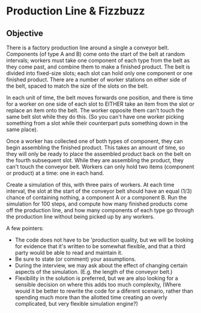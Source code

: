 # Production Line & Fizzbuzz  

## Objective

There is a factory production line around a single a conveyor belt.
Components (of type A and B) come onto the start of the belt at random intervals; workers must take one component of each type from the belt as they come past, and combine them to make a finished product.
The belt is divided into fixed-size slots; each slot can hold only one component or one finished product. There are a number of worker stations on either side of the belt, spaced to match the size of the slots on the belt.

In each unit of time, the belt moves forwards one position, and there is time for a worker on one side of each slot to EITHER take an item from the slot or replace an item onto the belt. The worker opposite them can't touch the same belt slot while they do
this. (So you can't have one worker picking something from a slot while their counterpart puts something down in the same place).

Once a worker has collected one of both types of component, they can begin assembling the finished product. This takes an amount of time, so they will only be ready to place the assembled product back on the belt on the fourth subsequent slot. While
they are assembling the product, they can't touch the conveyor belt. Workers can only hold two items (component or product) at a time: one in each hand.

Create a simulation of this, with three pairs of workers. At each time interval, the slot at the start of the conveyor belt should have an equal (1/3) chance of containing nothing, a component A or a component B.
Run the simulation for 100 steps, and compute how many finished products come off the production line, and how many components of each type go through the production line without being picked up by any workers.

A few pointers:

- The code does not have to be 'production quality, but we will be looking for evidence that it's written to be somewhat flexible, and that a third party would be able to read and maintain it.
- Be sure to state (or comment) your assumptions.
- During the interview, we may ask about the effect of changing certain aspects of the simulation. (E.g. the length of the conveyor belt.)
- Flexibility in the solution is preferred, but we are also looking for a sensible decision on where this adds too much complexity, (Where wouid it be better to rewrite the code for a diferent scenario, rather than spending much more than the allotted time creating an overly complicated, but very flexible simulation engine?)



